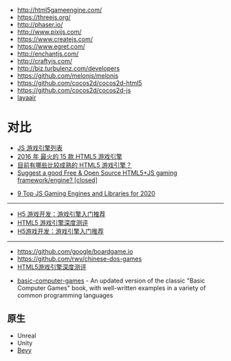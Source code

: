 * http://html5gameengine.com/
* https://threejs.org/
* http://phaser.io/
* http://www.pixijs.com/
* https://www.createjs.com/
* https://www.egret.com/
* http://enchantjs.com/
* http://craftyjs.com/
* http://biz.turbulenz.com/developers
* https://github.com/melonjs/melonjs
* https://github.com/cocos2d/cocos2d-html5
* https://github.com/cocos2d/cocos2d-js
* [layaair](https://github.com/layabox/layaair)

# 对比

* [JS 游戏引擎列表](https://coolshell.cn/articles/3516.html)
* [2016 年 最火的 15 款 HTML5 游戏引擎](https://www.diycode.cc/topics/16)
* [目前有哪些比较成熟的 HTML5 游戏引擎？](https://www.zhihu.com/question/20079322)
* [Suggest a good Free & Open Source HTML5+JS gaming framework/engine? [closed]](https://stackoverflow.com/questions/7078875/suggest-a-good-free-open-source-html5js-gaming-framework-engine)
- [9 Top JS Gaming Engines and Libraries for 2020](https://blog.bitsrc.io/9-top-js-gaming-engines-and-libraries-for-2020-81707d9f095)

---

* [H5 游戏开发：游戏引擎入门推荐](https://aotu.io/notes/2017/12/27/h5-game-engine-recommend/index.html)
* [HTML5 游戏引擎深度测评](https://www.jianshu.com/p/0469cd7b1711)
* [H5游戏开发：游戏引擎入门推荐](https://aotu.io/notes/2017/12/27/h5-game-engine-recommend/)

---

* https://github.com/google/boardgame.io
* https://github.com/rwv/chinese-dos-games
* [HTML5游戏引擎深度测评](https://www.jianshu.com/p/0469cd7b1711)
- [basic-computer-games](https://github.com/coding-horror/basic-computer-games) - An updated version of the classic "Basic Computer Games" book, with well-written examples in a variety of common programming languages

## 原生

- Unreal
- Unity
- [Bevy](https://github.com/rive-app/rive-bevy/)
